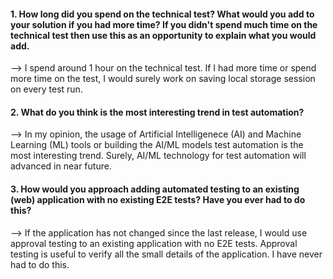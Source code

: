 #### 1. How long did you spend on the technical test? What would you add to your solution if you had more time? If you didn't spend much time on the technical test then use this as an opportunity to explain what you would add.

--> I spend around 1 hour on the technical test. If I had more time or spend more time on the test, I would surely work on saving local storage session on every test run.

#### 2. What do you think is the most interesting trend in test automation?

--> In my opinion, the usage of Artificial Intelligenece (AI) and Machine Learning (ML) tools or building the AI/ML models test automation is the most interesting trend. Surely, AI/ML technology for test automation will advanced in near future.

#### 3. How would you approach adding automated testing to an existing (web) application with no existing E2E tests? Have you ever had to do this?

--> If the application has not changed since the last release, I would use approval testing to an existing application with no E2E tests. Approval testing is useful to verify all the small details of the application.
I have never had to do this.
